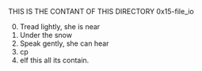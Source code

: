 THIS IS THE CONTANT OF THIS DIRECTORY 0x15-file_io

0. Tread lightly, she is near
1. Under the snow
2. Speak gently, she can hear
3. cp
4. elf
this all its contain.
